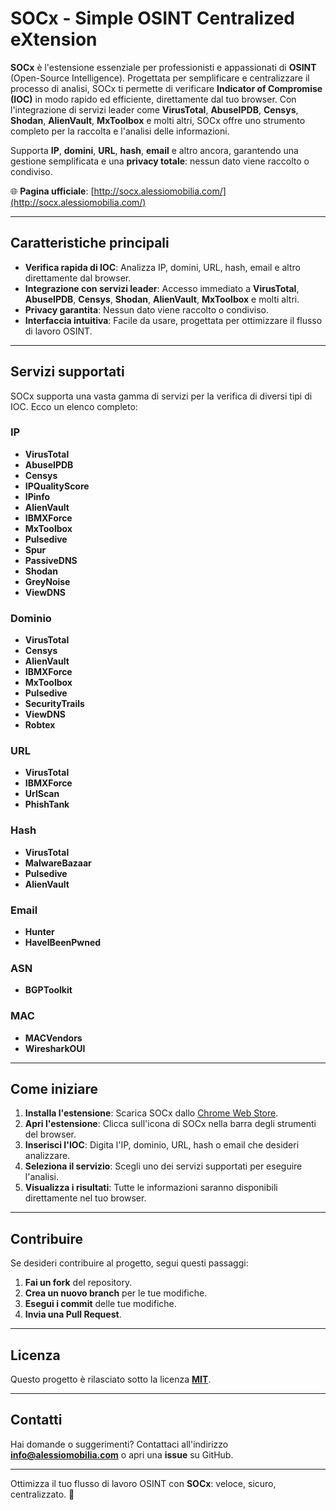 # SOCx - Simple OSINT Centralized eXtension

**SOCx** è l'estensione essenziale per professionisti e appassionati di **OSINT** (Open-Source Intelligence). Progettata per semplificare e centralizzare il processo di analisi, SOCx ti permette di verificare **Indicator of Compromise (IOC)** in modo rapido ed efficiente, direttamente dal tuo browser. Con l'integrazione di servizi leader come **VirusTotal**, **AbuseIPDB**, **Censys**, **Shodan**, **AlienVault**, **MxToolbox** e molti altri, SOCx offre uno strumento completo per la raccolta e l'analisi delle informazioni.

Supporta **IP**, **domini**, **URL**, **hash**, **email** e altro ancora, garantendo una gestione semplificata e una **privacy totale**: nessun dato viene raccolto o condiviso.

🌐 **Pagina ufficiale**: [http://socx.alessiomobilia.com/](http://socx.alessiomobilia.com/)

---

## Caratteristiche principali

- **Verifica rapida di IOC**: Analizza IP, domini, URL, hash, email e altro direttamente dal browser.
- **Integrazione con servizi leader**: Accesso immediato a **VirusTotal**, **AbuseIPDB**, **Censys**, **Shodan**, **AlienVault**, **MxToolbox** e molti altri.
- **Privacy garantita**: Nessun dato viene raccolto o condiviso.
- **Interfaccia intuitiva**: Facile da usare, progettata per ottimizzare il flusso di lavoro OSINT.

---

## Servizi supportati

SOCx supporta una vasta gamma di servizi per la verifica di diversi tipi di IOC. Ecco un elenco completo:

### IP

- **VirusTotal**
- **AbuseIPDB**
- **Censys**
- **IPQualityScore**
- **IPinfo**
- **AlienVault**
- **IBMXForce**
- **MxToolbox**
- **Pulsedive**
- **Spur**
- **PassiveDNS**
- **Shodan**
- **GreyNoise**
- **ViewDNS**

### Dominio

- **VirusTotal**
- **Censys**
- **AlienVault**
- **IBMXForce**
- **MxToolbox**
- **Pulsedive**
- **SecurityTrails**
- **ViewDNS**
- **Robtex**

### URL

- **VirusTotal**
- **IBMXForce**
- **UrlScan**
- **PhishTank**

### Hash

- **VirusTotal**
- **MalwareBazaar**
- **Pulsedive**
- **AlienVault**

### Email

- **Hunter**
- **HaveIBeenPwned**

### ASN

- **BGPToolkit**

### MAC

- **MACVendors**
- **WiresharkOUI**

---

## Come iniziare

1. **Installa l'estensione**: Scarica SOCx dallo [Chrome Web Store](#).
2. **Apri l'estensione**: Clicca sull'icona di SOCx nella barra degli strumenti del browser.
3. **Inserisci l'IOC**: Digita l'IP, dominio, URL, hash o email che desideri analizzare.
4. **Seleziona il servizio**: Scegli uno dei servizi supportati per eseguire l'analisi.
5. **Visualizza i risultati**: Tutte le informazioni saranno disponibili direttamente nel tuo browser.

---

## Contribuire

Se desideri contribuire al progetto, segui questi passaggi:

1. **Fai un fork** del repository.
2. **Crea un nuovo branch** per le tue modifiche.
3. **Esegui i commit** delle tue modifiche.
4. **Invia una Pull Request**.

---

## Licenza

Questo progetto è rilasciato sotto la licenza **[MIT](LICENSE)**.

---

## Contatti

Hai domande o suggerimenti? Contattaci all'indirizzo **info@alessiomobilia.com** o apri una **issue** su GitHub.

---

Ottimizza il tuo flusso di lavoro OSINT con **SOCx**: veloce, sicuro, centralizzato. 🚀
